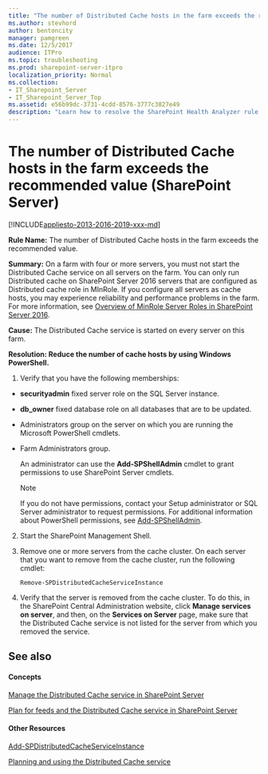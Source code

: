 ```yaml
---
title: "The number of Distributed Cache hosts in the farm exceeds the recommended value (SharePoint Server)"
ms.author: stevhord
author: bentoncity
manager: pamgreen
ms.date: 12/5/2017
audience: ITPro
ms.topic: troubleshooting
ms.prod: sharepoint-server-itpro
localization_priority: Normal
ms.collection:
- IT_Sharepoint_Server
- IT_Sharepoint_Server_Top
ms.assetid: e56b99dc-3731-4cdd-8576-3777c3827e49
description: "Learn how to resolve the SharePoint Health Analyzer rule: The number of Distributed Cache hosts in the farm exceeds the recommended value, for SharePoint Server."
---
```


# The number of Distributed Cache hosts in the farm exceeds the recommended value (SharePoint Server)

[!INCLUDE[appliesto-2013-2016-2019-xxx-md](../includes/appliesto-2013-2016-2019-xxx-md.md)] 
  
 **Rule Name:** The number of Distributed Cache hosts in the farm exceeds the recommended value. 
  
 **Summary:** On a farm with four or more servers, you must not start the Distributed Cache service on all servers on the farm. You can only run Distributed cache on SharePoint Server 2016 servers that are configured as Distributed cache role in MInRole. If you configure all servers as cache hosts, you may experience reliability and performance problems in the farm. For more information, see [Overview of MinRole Server Roles in SharePoint Server 2016](../install/overview-of-minrole-server-roles-in-sharepoint-server.md).
  
 **Cause:** The Distributed Cache service is started on every server on this farm. 
  
 **Resolution: Reduce the number of cache hosts by using Windows PowerShell.**
  
1. Verify that you have the following memberships:
    
  - **securityadmin** fixed server role on the SQL Server instance. 
    
  - **db_owner** fixed database role on all databases that are to be updated. 
    
  - Administrators group on the server on which you are running the Microsoft PowerShell cmdlets.
    
  - Farm Administrators group.
    
    An administrator can use the **Add-SPShellAdmin** cmdlet to grant permissions to use SharePoint Server cmdlets. 
    
    > [!NOTE]
    > If you do not have permissions, contact your Setup administrator or SQL Server administrator to request permissions. For additional information about PowerShell permissions, see [Add-SPShellAdmin](/powershell/module/sharepoint-server/Add-SPShellAdmin?view=sharepoint-ps). 
  
2. Start the SharePoint Management Shell.
    
3. Remove one or more servers from the cache cluster. On each server that you want to remove from the cache cluster, run the following cmdlet:
    
     `Remove-SPDistributedCacheServiceInstance`
    
4. Verify that the server is removed from the cache cluster. To do this, in the SharePoint Central Administration website, click **Manage services on server**, and then, on the **Services on Server** page, make sure that the Distributed Cache service is not listed for the server from which you removed the service. 
    
## See also
<a name="server"> </a>

#### Concepts

[Manage the Distributed Cache service in SharePoint Server](../administration/manage-the-distributed-cache-service.md)
  
[Plan for feeds and the Distributed Cache service in SharePoint Server](../administration/plan-for-feeds-and-the-distributed-cache-service.md)
#### Other Resources

[Add-SPDistributedCacheServiceInstance](/powershell/module/sharepoint-server/Add-SPDistributedCacheServiceInstance?view=sharepoint-ps)
  
[Planning and using the Distributed Cache service](http://go.microsoft.com/fwlink/p/?LinkID=271302)

